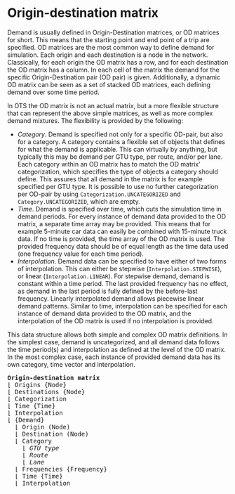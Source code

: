 # Origin-destination matrix

Demand is usually defined in Origin-Destination matrices, or OD matrices for short. This means that the starting point and end point of a trip are specified. OD matrices are the most common way to define demand for simulation. Each origin and each destination is a node in the network. Classically, for each origin the OD matrix has a row, and for each destination the OD matrix has a column. In each cell of the matrix the demand for the specific Origin-Destination pair (OD pair) is given. Additionally, a dynamic OD matrix can be seen as a set of stacked OD matrices, each defining demand over some time period.

In OTS the OD matrix is not an actual matrix, but a more flexible structure that can represent the above simple matrices, as well as more complex demand mixtures. The flexibility is provided by the following:

* <i>Category</i>. Demand is specified not only for a specific OD-pair, but also for a category. A category contains a flexible set of objects that defines for what the demand is applicable. This can virtually by anything, but typically this may be demand per GTU type, per route, and/or per lane. Each category within an OD matrix has to match the OD matrix’ categorization, which specifies the type of objects a category should define. This assures that all demand in the matrix is for example specified per GTU type. It is possible to use no further categorization per OD-pair by using `Categorization.UNCATEGORIZED` and `Category.UNCATEGORIZED`, which are empty.
* <i>Time</i>. Demand is specified over time, which cuts the simulation time in demand periods. For every instance of demand data provided to the OD matrix, a separate time array may be provided. This means that for example 5-minute car data can easily be combined with 15-minute truck data. If no time is provided, the time array of the OD matrix is used. The provided frequency data should be of equal length as the time data used (one frequency value for each time period).
* <i>Interpolation</i>. Demand data can be specified to have either of two forms of interpolation. This can either be stepwise (`Interpolation.STEPWISE`), or linear (`Interpolation.LINEAR`). For stepwise demand, demand is constant within a time period. The last provided frequency has no effect, as demand in the last period is fully defined by the before-last frequency. Linearly interpolated demand allows piecewise linear demand patterns. Similar to time, interpolation can be specified for each instance of demand data provided to the OD matrix, and the interpolation of the OD matrix is used if no interpolation is provided.

This data structure allows both simple and complex OD matrix definitions. In the simplest case, demand is uncategorized, and all demand data follows the time period(s) and interpolation as defined at the level of the OD matrix. In the most complex case, each instance of provided demand data has its own category, time vector and interpolation.

<pre>
<b>Origin-destination matrix</b>
&lfloor; Origins {Node}
&lfloor; Destinations {Node}
&lfloor; Categorization
&lfloor; Time {Time}
&lfloor; Interpolation
&lfloor; {Demand}
  &lfloor; Origin (Node)
  &lfloor; Destination (Node)
  &lfloor; Category
    &lfloor; <i>GTU type</i>
    &lfloor; <i>Route</i>
    &lfloor; <i>Lane</i>
  &lfloor; Frequencies {Frequency}
  &lfloor; Time {Time}
  &lfloor; Interpolation
</pre>
